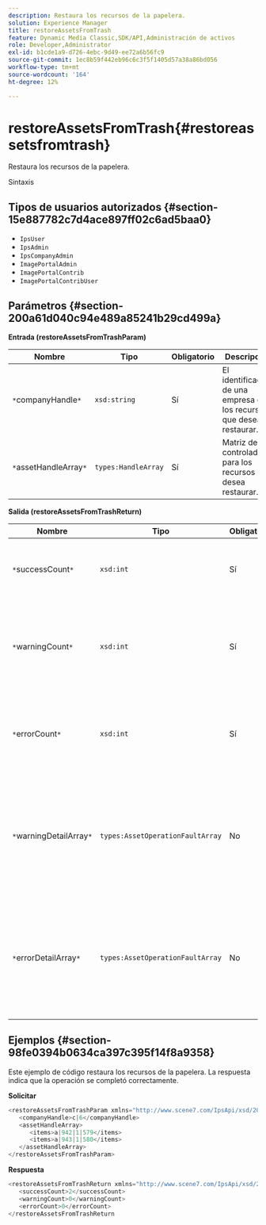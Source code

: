 ```yaml
---
description: Restaura los recursos de la papelera.
solution: Experience Manager
title: restoreAssetsFromTrash
feature: Dynamic Media Classic,SDK/API,Administración de activos
role: Developer,Administrator
exl-id: b1cde1a9-d726-4ebc-9d49-ee72a6b56fc9
source-git-commit: 1ec8b59f442eb96c6c3f5f1405d57a38a86bd056
workflow-type: tm+mt
source-wordcount: '164'
ht-degree: 12%

---
```


# restoreAssetsFromTrash{#restoreassetsfromtrash}

Restaura los recursos de la papelera.

Sintaxis

## Tipos de usuarios autorizados {#section-15e887782c7d4ace897ff02c6ad5baa0}

* `IpsUser`
* `IpsAdmin`
* `IpsCompanyAdmin`
* `ImagePortalAdmin`
* `ImagePortalContrib`
* `ImagePortalContribUser`

## Parámetros {#section-200a61d040c94e489a85241b29cd499a}

**Entrada (restoreAssetsFromTrashParam)**

| Nombre | Tipo | Obligatorio | Descripción |
|---|---|---|---|
| `*`companyHandle`*` | `xsd:string` | Sí | El identificador de una empresa con los recursos que desea restaurar. |
| `*`assetHandleArray`*` | `types:HandleArray` | Sí | Matriz de controladores para los recursos que desea restaurar. |

**Salida (restoreAssetsFromTrashReturn)**

| Nombre | Tipo | Obligatorio | Descripción |
|---|---|---|---|
| `*`successCount`*` | `xsd:int` | Sí | Número de recursos eliminados correctamente de la papelera. |
| `*`warningCount`*` | `xsd:int` | Sí | Número de advertencias generadas cuando la operación intentó restaurar recursos de la papelera. |
| `*`errorCount`*` | `xsd:int` | Sí | Número de errores generados al intentar restaurar recursos desde la papelera. |
| `*`warningDetailArray`*` | `types:AssetOperationFaultArray` | No | Matriz de detalles asociados con los recursos que generaron advertencias cuando la operación intentó restaurar recursos de la papelera. |
| `*`errorDetailArray`*` | `types:AssetOperationFaultArray` | No | Matriz de detalles asociados con los recursos que generaron errores cuando la operación intentó restaurar recursos de la papelera. |

## Ejemplos {#section-98fe0394b0634ca397c395f14f8a9358}

Este ejemplo de código restaura los recursos de la papelera. La respuesta indica que la operación se completó correctamente.

**Solicitar**

```java
<restoreAssetsFromTrashParam xmlns="http://www.scene7.com/IpsApi/xsd/2008-01-15">
   <companyHandle>c|6</companyHandle>
   <assetHandleArray>
      <items>a|942|1|579</items>
      <items>a|943|1|580</items>
   </assetHandleArray>
</restoreAssetsFromTrashParam>
```

**Respuesta**

```java
<restoreAssetsFromTrashReturn xmlns="http://www.scene7.com/IpsApi/xsd/2008-01-15">
   <successCount>2</successCount>
   <warningCount>0</warningCount>
   <errorCount>0</errorCount>
</restoreAssetsFromTrashReturn
```
